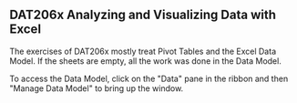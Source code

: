 ## DAT206x Analyzing and Visualizing Data with Excel

The exercises of DAT206x mostly treat Pivot Tables and the Excel Data Model. If the sheets are empty, all the work was done in the Data Model.

To access the Data Model, click on the "Data" pane in the ribbon and then "Manage Data Model" to bring up the window.
